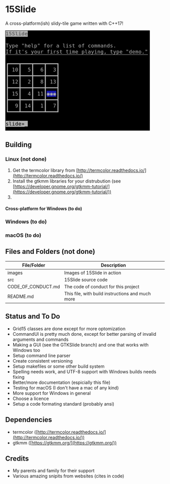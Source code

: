 # 15Slide
A cross-platform(ish) slidy-tile game written with C++17!

![15Slide in the terminal](https://raw.githubusercontent.com/JZJisawesome/15Slide/master/images/15Slide_terminal.png "15Slide in the terminal")
## Building
### Linux (not done)
1. Get the termcolor library from [http://termcolor.readthedocs.io/](http://termcolor.readthedocs.io/)
2. Install the gtkmm libraries for your distrubution (see [https://developer.gnome.org/gtkmm-tutorial/](https://developer.gnome.org/gtkmm-tutorial/))
3. 
#### Cross-platform for Windows (to do)
### Windows (to do)
### macOS (to do)
## Files and Folders (not done)
File/Folder|Description
-----------|-----------
images|Images of 15Slide in action
src|15Slide source code
CODE_OF_CONDUCT.md|The code of conduct for this project
README.md|This file, with build instructions and much more
## Status and To Do
* Grid15 classes are done except for more optomization
* CommandUI is pretty much done, except for better parsing of invalid arguments and commands
* Making a GUI (see the GTKSlide branch) and one that works with Windows too
* Setup command line parser
* Create consistent versioning
* Setup makefiles or some other build system
* Spelling needs work, and UTF-8 support with Windows builds needs fixing
* Better/more documentation (espicially this file)
* Testing for macOS (I don't have a mac of any kind)
* More support for Windows in general
* Choose a licence
* Setup a code formating standard (probably ansi)
## Dependencies
* termcolor ([http://termcolor.readthedocs.io/](http://termcolor.readthedocs.io/))
* gtkmm ([https://gtkmm.org/](https://gtkmm.org/))
## Credits
* My parents and family for their support
* Various amazing snipits from websites (cites in code)
